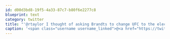 ```yaml
---
id: d00d3bd8-19f5-4a33-87c7-b80f6e2277c8
blueprint: text
category: twitter
title: "'@rtaylor I thought of asking Brandts to change UFC to the election results :-)"
caption: '<span class="username username_linked">@<a href="https://twitter.com/rtaylor" title="Elon Musk">rtaylor</a></span> I thought of asking Brandts to change UFC to the election results :-)'
---
```

